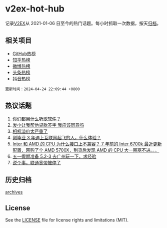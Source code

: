# v2ex-hot-hub

 记录[V2EX](https://www.v2ex.com/)从 2021-01-06 日至今的热门话题。每小时抓取一次数据，按天[归档](archives)。
 
 ## 相关项目

- [GitHub热榜](https://github.com/lonnyzhang423/github-hot-hub)
- [知乎热榜](https://github.com/lonnyzhang423/zhihu-hot-hub)
- [微博热榜](https://github.com/lonnyzhang423/weibo-hot-hub)
- [头条热榜](https://github.com/lonnyzhang423/toutiao-hot-hub)
- [抖音热榜](https://github.com/lonnyzhang423/douyin-hot-hub)


 `更新时间：2024-04-24 22:09:44 +0800`

## 热议话题

1. [你们都用什么听歌软件？](https://www.v2ex.com/t/1035101)
1. [发小让我帮他贷款签字 我应该同意吗](https://www.v2ex.com/t/1035269)
1. [相机溢价太严重了](https://www.v2ex.com/t/1035120)
1. [刚毕业 3 年遇上互联网起飞的人，什么体验？](https://www.v2ex.com/t/1035183)
1. [Inter 和 AMD 的 CPU 为什么接口上不兼容？ 7 年前的 Inter 6700k 最近更新配置，网购了个 AMD 5700X，到货后发现 AMD 的 CPU 大一圈塞不进。。。](https://www.v2ex.com/t/1035131)
1. [五一假期准备 5.2-3 去广州玩一下，求经验](https://www.v2ex.com/t/1035153)
1. [说个事，联通宽带被停了](https://www.v2ex.com/t/1035087)

## 历史归档

[archives](archives)

## License

See the [LICENSE](LICENSE) file for license rights and limitations (MIT).

